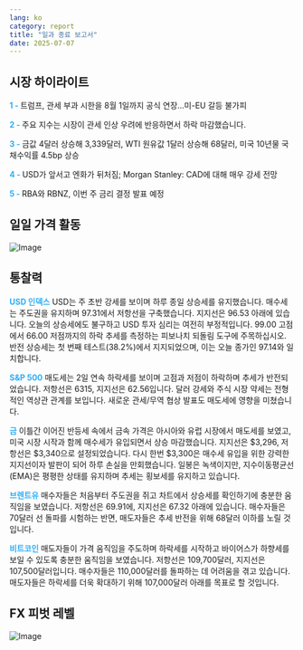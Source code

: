 ```yaml
---
lang: ko
category: report
title: "일과 종료 보고서"
date: 2025-07-07
---
```



<h2>시장 하이라이트</h2>
<strong style="color: #2caef7;">1 - </strong> 트럼프, 관세 부과 시한을 8월 1일까지 공식 연장…미-EU 갈등 불가피


<strong style="color: #2caef7;">2 - </strong> 주요 지수는 시장이 관세 인상 우려에 반응하면서 하락 마감했습니다.

<strong style="color: #2caef7;">3 - </strong> 금값 4달러 상승해 3,339달러, WTI 원유값 1달러 상승해 68달러, 미국 10년물 국채수익률 4.5bp 상승

<strong style="color: #2caef7;">4 - </strong> USD가 앞서고 엔화가 뒤처짐; Morgan Stanley: CAD에 대해 매우 강세 전망

<strong style="color: #2caef7;">5 - </strong> RBA와 RBNZ, 이번 주 금리 결정 발표 예정



<h2>일일 가격 활동</h2>
<img src="https://markleighedu.github.io/img/Jul-2025/07-Jul-2025/price.jpg" alt="Image"/>

<h2>통찰력</h2>
<strong style="color: #2caef7;">USD 인덱스</strong> USD는 주 초반 강세를 보이며 하루 종일 상승세를 유지했습니다. 매수세는 주도권을 유지하며 97.31에서 저항선을 구축했습니다. 지지선은 96.53 아래에 있습니다. 오늘의 상승세에도 불구하고 USD 투자 심리는 여전히 부정적입니다. 99.00 고점에서 66.00 저점까지의 하락 추세를 측정하는 피보나치 되돌림 도구에 주목하십시오. 반전 상승세는 첫 번째 테스트(38.2%)에서 지지되었으며, 이는 오늘 종가인 97.14와 일치합니다.

<strong style="color: #2caef7;">S&P 500</strong> 매도세는 2일 연속 하락세를 보이며 고점과 저점이 하락하며 추세가 반전되었습니다. 저항선은 6315, 지지선은 62.56입니다. 달러 강세와 주식 시장 약세는 전형적인 역상관 관계를 보입니다. 새로운 관세/무역 협상 발표도 매도세에 영향을 미쳤습니다.

<strong style="color: #2caef7;">금</strong> 이틀간 이어진 반등세 속에서 금속 가격은 아시아와 유럽 시장에서 매도세를 보였고, 미국 시장 시작과 함께 매수세가 유입되면서 상승 마감했습니다. 지지선은 $3,296, 저항선은 $3,340으로 설정되었습니다. 다시 한번 $3,300은 매수세 유입을 위한 강력한 지지선이자 발판이 되어 하루 손실을 만회했습니다. 일봉은 녹색이지만, 지수이동평균선(EMA)은 평평한 상태를 유지하며 추세는 횡보세를 유지하고 있습니다.

<strong style="color: #2caef7;">브렌트유</strong> 매수자들은 처음부터 주도권을 쥐고 차트에서 상승세를 확인하기에 충분한 움직임을 보였습니다. 저항선은 69.91에, 지지선은 67.32 아래에 있습니다. 매수자들은 70달러 선 돌파를 시험하는 반면, 매도자들은 추세 반전을 위해 68달러 이하를 노릴 것입니다.

<strong style="color: #2caef7;">비트코인</strong> 매도자들이 가격 움직임을 주도하며 하락세를 시작하고 바이어스가 하향세를 보일 수 있도록 충분한 움직임을 보였습니다. 저항선은 109,700달러, 지지선은 107,500달러입니다. 매수자들은 110,000달러를 돌파하는 데 어려움을 겪고 있습니다. 매도자들은 하락세를 더욱 확대하기 위해 107,000달러 아래를 목표로 할 것입니다.



<h2>FX 피벗 레벨</h2>
<img src="https://markleighedu.github.io/img/Jul-2025/07-Jul-2025/pivot.jpg" alt="Image"/>